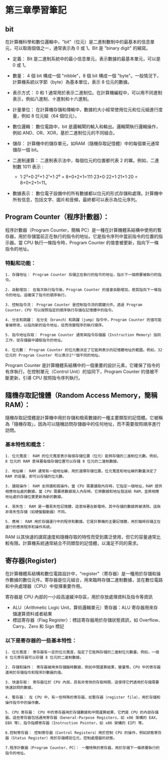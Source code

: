 # 第三章學習筆記

## bit
在計算機科學和數位邏輯中，"bit"（位元）是二進制數制中的最基本的信息單元，可以取兩個值之一，通常表示為 0 或 1。Bit 是 "binary digit" 的縮寫。
* 定義： Bit 是二進制系統中的最小信息單元，表示數據的最基本單元，可以是 0 或 1。

* 數量： 4 個 bit 構成一個 "nibble"，8 個 bit 構成一個 "byte"。一般情況下，計算機系統以字節（byte）為基本單位，表示 8 位元的數據。

* 表示方式： 0 和 1 通常用於表示二進制位。在計算機編程中，可以用不同進制表示，例如八進制、十進制和十六進制。

* 計量單位： 在計算機存儲和傳輸中，數據的大小經常使用位元和位元組進行度量，例如 8 位元組（64 個位元）。

* 數位邏輯： 數位電路中，bit 是邏輯閘的輸入和輸出。邏輯閘執行邏輯操作，例如 AND、OR、XOR，基於二進制位元的不同組合。

* 儲存： 計算機中的儲存單元，如RAM（隨機存取記憶體）中的每個單元通常儲存一個 bit。

* 二進制運算： 二進制表示法中，每個位元的位置都代表 2 的冪。例如，二進制數 1011 表示 :
    * 1⋅2³+0⋅2²+1⋅2¹+1⋅2⁰ = 8+0+2+1=111⋅23+0⋅22+1⋅21+1⋅20 = 8+0+2+1=11。

* 數據表示： 數位電子設備中的所有數據都以位元的形式存儲和處理。計算機中所有信息，包括文字、圖片和音頻，最終都可以表示為位元序列。

## Program Counter（程序計數器）：

程序計數器（Program Counter，簡稱 PC）是一種在計算機體系結構中使用的暫存器，用於存儲當前正在執行的指令的地址。它是指令序列中當前指令的位置的指示器。當 CPU 執行一條指令時，Program Counter 的值會被更新，指向下一條指令的地址。

### 特點和功能：

    1. 存儲地址： Program Counter 存儲正在執行的指令的地址，指示下一個將要被執行的指令。

    2. 自動增加： 在每次執行指令後，Program Counter 的值會自動增加，使其指向下一條指令的地址。這確保了指令的順序執行。

    3. 控制指令流： Program Counter 是控制指令流的關鍵元件。透過 Program Counter，CPU 可以按照指定的順序執行存儲在記憶體中的指令。

    4. 分支和跳躍： 在分支（branch）和跳躍（jump）指令中，Program Counter 的值可能會被修改，以指向新的指令地址，從而改變程序的執行順序。

    5. 指令地址存取： Program Counter 通常與指令存儲器（Instruction Memory）協同工作，從存儲器中讀取指令的地址。

    6. 位元數： Program Counter 的位元數決定了它能夠表示的記憶體地址的範圍。例如，32 位元的 Program Counter 可以表示2³²個不同的地址。

Program Counter 是計算機體系結構中的一個重要的設計元素，它確保了指令的有序執行。在控制單元（Control Unit）的協同下，Program Counter 的值被不斷更新，引導 CPU 按照指令序列執行。

## 隨機存取記憶體（Random Access Memory，簡稱 RAM）：

隨機存取記憶體是計算機中用於存儲和檢索數據的一種主要類型的記憶體。它被稱為「隨機存取」，因為可以隨機訪問存儲器中的任何地址，而不需要按照順序進行訪問。

### 基本特性和概念：

    1. 位元寬度： RAM 的位元寬度表示每個存儲位置（位元）能夠存儲的二進制位元數。例如，8 位元的 RAM 意味著每個存儲位置可以存儲 8 位元的二進制數據。

    2. 地址線： RAM 通常有一組地址線，用於選擇存儲位置。位元寬度和地址線的數量決定了 RAM 的容量，即可以存儲的位元數。

    3. 讀寫操作： RAM 支持讀和寫操作。當 CPU 需要讀取內存時，它指定一個地址，RAM 提供相應地址處的數據。當 CPU 需要將數據寫入內存時，它將數據和地址發送給 RAM，並將相應地址處的存儲位置更新為新的數據。

    4. 易失性： RAM 是一種易失性記憶體，這意味著在斷電時，其中存儲的數據將被清除。這與非易失性存儲（如硬盤驅動器）不同。

    5. 應用： RAM 用於存儲運行中的程序和數據。它是計算機的主要記憶體，用於臨時存儲正在運行的應用程序和操作系統。

RAM 以其快速的讀寫速度和隨機存取的特性而受到廣泛使用，但它的容量通常比較有限。計算機系統通常結合不同類型的記憶體，以滿足不同的需求。

## 寄存器(Register)
在計算機體系結構和數位電路設計中，"register"（寄存器）是一種用於存儲和操作數據的數位元件。寄存器是位元組合，用來臨時存儲二進制數據，並在數位電路和中央處理器（CPU）中發揮重要作用。

寄存器是 CPU 內部的一小段高速緩沖存區，用於存放處理資料及指令等資訊
- ALU（Arithmetic Logic Unit，算術邏輯單元）寄存器：ALU 寄存器用來存
儲運算資料或者結果
- 標誌寄存器（Flag Register）：標誌寄存器用於存儲狀態資訊，如 Overflow、Carry、Zero 和 Sign 標記

### 以下是寄存器的一些基本特性：
    1. 位元寬度： 寄存器有一定的位元寬度，指定了它能夠存儲的二進制位元數量。例如，一個 8 位元寄存器可以存儲 8 位元的二進制數據。

    2. 存儲和操作： 寄存器被用來存儲臨時數據，例如中間運算結果、變量等。CPU 中的寄存器還用於存儲指令和程序計數器的值。

    3. 快速存取： 寄存器位於 CPU 內部，具有非常快的存取時間，這使得它們適用於存儲需要快速訪問的數據。

    4. 暫存器： 在 CPU 中，有一些特殊的寄存器，如暫存器（register file），用於存儲和操作指令中的操作數。

    5. CPU 寄存器： CPU 中的寄存器用於存儲數據和中間運算結果，它們是 CPU 的內部存儲器。這些寄存器包括通用寄存器（General-Purpose Registers，如 x86 架構的 EAX、EBX 等）、指令指標寄存器（Instruction Pointer，如 x86 架構的 EIP）等。

    6.控制寄存器： 控制寄存器（Control Registers）用於控制 CPU 的操作，例如狀態寄存器（Status Register）用於存儲標誌位元，控制處理器的狀態。

    7.程序計數器（Program Counter，PC）： 一種特殊的寄存器，用於存儲下一條將要執行的指令的地址。

